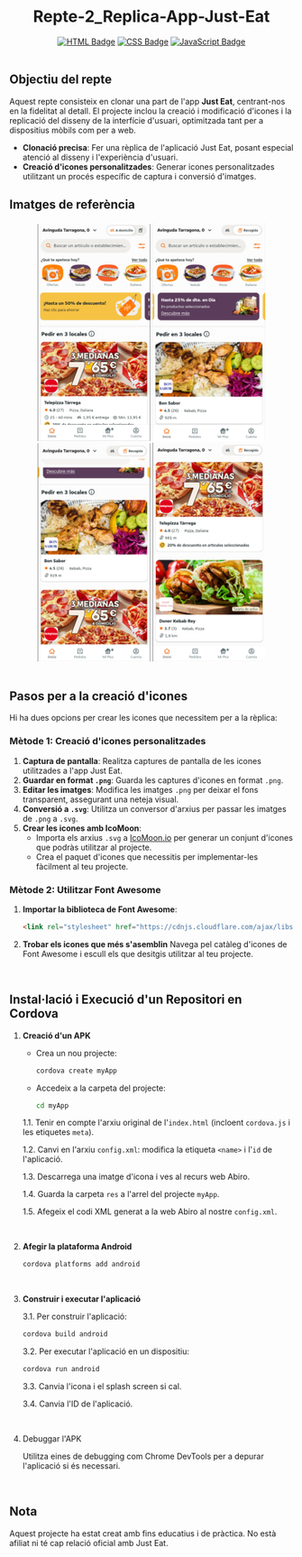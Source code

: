 <div align="center">
  <h1>Repte-2_Replica-App-Just-Eat</h1>
  <a href="#"><img src="https://img.shields.io/badge/HTML-%23E34F26.svg?logo=html5&logoColor=white" alt="HTML Badge"/></a>
  <a href="#"><img src="https://img.shields.io/badge/CSS-1572B6?logo=css3&logoColor=fff" alt="CSS Badge"/></a>
  <a href="#"><img src="https://img.shields.io/badge/JavaScript-F7DF1E?logo=javascript&logoColor=000" alt="JavaScript Badge"/></a>
</div>

<br>

## Objectiu del repte
Aquest repte consisteix en clonar una part de l'app **Just Eat**, centrant-nos en la fidelitat al detall. El projecte inclou la creació i modificació d'icones i la replicació del disseny de la interfície d'usuari, optimitzada tant per a dispositius mòbils com per a web.

- **Clonació precisa**: Fer una rèplica de l'aplicació Just Eat, posant especial atenció al disseny i l'experiència d'usuari.
- **Creació d'icones personalitzades**: Generar icones personalitzades utilitzant un procés específic de captura i conversió d'imatges.

## Imatges de referència
<div align="center">
  <img src="imatges-je/je1.png" alt="Imatge 1" width="200"/>
  <img src="imatges-je/je2.png" alt="Imatge 2" width="200"/>
  <img src="imatges-je/je3.png" alt="Imatge 3" width="200"/>
  <img src="imatges-je/je4.png" alt="Imatge 4" width="200"/>
</div>

<br>

## Pasos per a la creació d'icones

Hi ha dues opcions per crear les icones que necessitem per a la rèplica:

### **Mètode 1: Creació d'icones personalitzades**
1. **Captura de pantalla**: Realitza captures de pantalla de les icones utilitzades a l'app Just Eat.
2. **Guardar en format `.png`**: Guarda les captures d'icones en format `.png`.
3. **Editar les imatges**: Modifica les imatges `.png` per deixar el fons transparent, assegurant una neteja visual.
4. **Conversió a `.svg`**: Utilitza un conversor d'arxius per passar les imatges de `.png` a `.svg`.
5. **Crear les icones amb IcoMoon**:
   - Importa els arxius `.svg` a [IcoMoon.io](https://icomoon.io) per generar un conjunt d'icones que podràs utilitzar al projecte.
   - Crea el paquet d'icones que necessitis per implementar-les fàcilment al teu projecte.

### **Mètode 2: Utilitzar Font Awesome**
1. **Importar la biblioteca de Font Awesome**:
   ```html
   <link rel="stylesheet" href="https://cdnjs.cloudflare.com/ajax/libs/font-awesome/6.0.0-beta3/css/all.min.css">
   ```
2. **Trobar els icones que més s'asemblin**
   Navega pel catàleg d'icones de Font Awesome i escull els que desitgis utilitzar al teu projecte.

<br>

## Instal·lació i Execució d'un Repositori en Cordova

1. **Creació d'un APK**
   - Crea un nou projecte:
     ```bash
     cordova create myApp
     ```
   - Accedeix a la carpeta del projecte:
     ```bash
     cd myApp
     ```

   1.1. Tenir en compte l'arxiu original de l'`index.html` (incloent `cordova.js` i les etiquetes `meta`).

   1.2. Canvi en l'arxiu `config.xml`: modifica la etiqueta `<name>` i l'`id` de l'aplicació.

   1.3. Descarrega una imatge d'icona i ves al recurs web Abiro.

   1.4. Guarda la carpeta `res` a l'arrel del projecte `myApp`.

   1.5. Afegeix el codi XML generat a la web Abiro al nostre `config.xml`.

   <br>

2. **Afegir la plataforma Android**
   ```bash
   cordova platforms add android
   ```

   <br>

3. **Construir i executar l'aplicació**

   3.1. Per construir l'aplicació:
   ```bash
   cordova build android
   ```

   3.2. Per executar l'aplicació en un dispositiu:
   ```bash
   cordova run android
   ```
   
   3.3. Canvia l'icona i el splash screen si cal.

   3.4. Canvia l'ID de l'aplicació.

<br>

4. Debuggar l'APK
   
   Utilitza eines de debugging com Chrome DevTools per a depurar l'aplicació si és necessari.

<br>

## Nota
Aquest projecte ha estat creat amb fins educatius i de pràctica. No està afiliat ni té cap relació oficial amb Just Eat.
